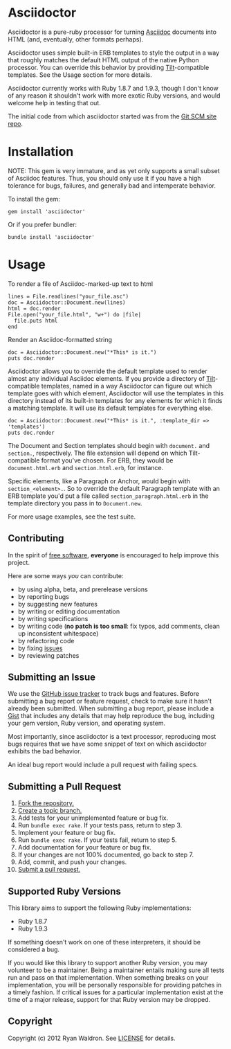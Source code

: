 Asciidoctor
===========

Asciidoctor is a pure-ruby processor for turning
[Asciidoc](http://www.methods.co.nz/asciidoc/index.html) documents
into HTML (and, eventually, other formats perhaps).

Asciidoctor uses simple built-in ERB templates to style the output in
a way that roughly matches the default HTML output of the native
Python processor. You can override this behavior by providing
[Tilt]-compatible templates. See the Usage section for more details.

Asciidoctor currently works with Ruby 1.8.7 and 1.9.3, though I don't
know of any reason it shouldn't work with more exotic Ruby versions,
and would welcome help in testing that out.

The initial code from which asciidoctor started was from the [Git SCM
site repo][gitscm-next].

[gitscm-next]: https://github.com/github/gitscm-next

# Installation

NOTE: This gem is very immature, and as yet only supports a small
subset of Asciidoc features.  Thus, you should only use it if you have
a high tolerance for bugs, failures, and generally bad and intemperate
behavior.

To install the gem:

    gem install 'asciidoctor'

Or if you prefer bundler:

    bundle install 'asciidoctor'

# Usage

To render a file of Asciidoc-marked-up text to html

    lines = File.readlines("your_file.asc")
    doc = Asciidoctor::Document.new(lines)
    html = doc.render
    File.open("your_file.html", "w+") do |file|
      file.puts html
    end

Render an Asciidoc-formatted string

    doc = Asciidoctor::Document.new("*This* is it.")
    puts doc.render

Asciidoctor allows you to override the default template used to render
almost any individual Asciidoc elements. If you provide a directory of
[Tilt]-compatible templates, named in a way Asciidoctor can figure out
which template goes with which element, Asciidoctor will use the
templates in this directory instead of its built-in templates for any
elements for which it finds a matching template.  It will use its
default templates for everything else.

    doc = Asciidoctor::Document.new("*This* is it.", :template_dir => 'templates')
    puts doc.render

The Document and Section templates should begin with `document.` and
`section.`, respectively. The file extension will depend on which
Tilt-compatible format you've chosen. For ERB, they would be
`document.html.erb` and `section.html.erb`, for instance.

Specific elements, like a Paragraph or Anchor, would begin with
`section_<element>.`. So to override the default Paragraph template
with an ERB template you'd put a file called
`section_paragraph.html.erb` in the template directory you pass in to
`Document.new`.

For more usage examples, see the test suite.

[Tilt]: https://github.com/rtomayko/tilt

## Contributing
In the spirit of [free software][free-sw], **everyone** is encouraged to help
improve this project.

[free-sw]: http://www.fsf.org/licensing/essays/free-sw.html

Here are some ways *you* can contribute:

* by using alpha, beta, and prerelease versions
* by reporting bugs
* by suggesting new features
* by writing or editing documentation
* by writing specifications
* by writing code (**no patch is too small**: fix typos, add comments, clean up
  inconsistent whitespace)
* by refactoring code
* by fixing [issues][]
* by reviewing patches

[issues]: https://github.com/erebor/asciidoctor/issues

## Submitting an Issue
We use the [GitHub issue tracker][issues] to track bugs and
features. Before submitting a bug report or feature request, check to
make sure it hasn't already been submitted. When submitting a bug
report, please include a [Gist][] that includes any details that may
help reproduce the bug, including your gem version, Ruby version, and
operating system.

Most importantly, since asciidoctor is a text processor, reproducing
most bugs requires that we have some snippet of text on which
asciidoctor exhibits the bad behavior.

An ideal bug report would include a pull request with failing
specs.

[gist]: https://gist.github.com/

## Submitting a Pull Request
1. [Fork the repository.][fork]
2. [Create a topic branch.][branch]
3. Add tests for your unimplemented feature or bug fix.
4. Run `bundle exec rake`. If your tests pass, return to step 3.
5. Implement your feature or bug fix.
6. Run `bundle exec rake`. If your tests fail, return to step 5.
7. Add documentation for your feature or bug fix.
8. If your changes are not 100% documented, go back to step 7.
9. Add, commit, and push your changes.
10. [Submit a pull request.][pr]

[fork]: http://help.github.com/fork-a-repo/
[branch]: http://learn.github.com/p/branching.html
[pr]: http://help.github.com/send-pull-requests/

## Supported Ruby Versions
This library aims to support the following Ruby implementations:

* Ruby 1.8.7
* Ruby 1.9.3

If something doesn't work on one of these interpreters, it should be
considered a bug.

If you would like this library to support another Ruby version, you
may volunteer to be a maintainer. Being a maintainer entails making
sure all tests run and pass on that implementation. When something
breaks on your implementation, you will be personally responsible for
providing patches in a timely fashion. If critical issues for a
particular implementation exist at the time of a major release,
support for that Ruby version may be dropped.

## Copyright
Copyright (c) 2012 Ryan Waldron.
See [LICENSE][] for details.

[license]: https://github.com/erebor/asciidoctor/blob/master/LICENSE
